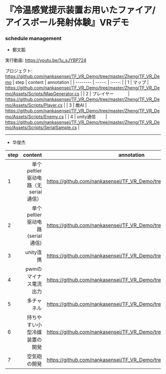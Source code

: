 # 『冷温感覚提示装置お用いたファイア/アイスボール発射体験』VRデモ

### schedule management

- 鄭文韜

実行動画: https://youtu.be/1u_sJYBP724

プロジェクト: https://github.com/nankasensei/TF_VR_Demo/tree/master/Zheng/TF_VR_Demo
| step        | content    |  annotation  |
| --------    | -----:     | :----: |
| 1           | マップ     |   https://github.com/nankasensei/TF_VR_Demo/tree/master/Zheng/TF_VR_Demo/Assets/Scripts/MapGenerator.cs   |
| 2           | プレイヤー　　　 | https://github.com/nankasensei/TF_VR_Demo/tree/master/Zheng/TF_VR_Demo/Assets/Scripts/Player.cs     |
| 3           | 敵AI       |     https://github.com/nankasensei/TF_VR_Demo/tree/master/Zheng/TF_VR_Demo/Assets/Scripts/Enemy.cs   |
| 4           | unity通信　　  |    https://github.com/nankasensei/TF_VR_Demo/tree/master/Zheng/TF_VR_Demo/Assets/Scripts/SerialSample.cs    |

---

- 华俊杰

| step        | content                                 |  annotation  |
| --------    | -----:                                  | :----: |
| 1           | 单个peltier驱动电路（无serial 通信）      |   https://github.com/nankasensei/TF_VR_Demo/tree/master/Hua/step1.md    |
| 2           | 单个peltier驱动电路(serial 通信)         |    https://github.com/nankasensei/TF_VR_Demo/tree/master/Hua/step2.md    |
| 3           | unity连携                                |   https://github.com/nankasensei/TF_VR_Demo/tree/master/Hua/step3.md     |
| 4           | pwmのマイナス電流出力                                |   https://github.com/nankasensei/TF_VR_Demo/tree/master/Hua/step4.md     |
| 5           | 多チャネル                                |   https://github.com/nankasensei/TF_VR_Demo/tree/master/Hua/step5.md     |
| 6           | 持ちやすい小型冷媒装置の開発                               |   https://github.com/nankasensei/TF_VR_Demo/tree/master/Hua/step6.md     |
| 7           | 空気砲の開発                               |   https://github.com/nankasensei/TF_VR_Demo/tree/master/Hua/step7.md     |
